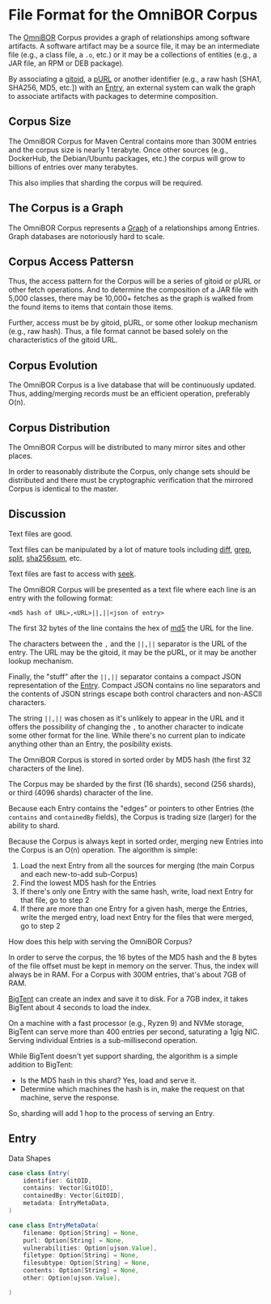 # File Format for the OmniBOR Corpus

The [OmniBOR](https://omnibor.dev) Corpus provides a graph of relationships
among software artifacts. A software artifact may be a source file, it
may be an intermediate file (e.g., a class file, a `.o`, etc.) or
it may be a collections of entities (e.g., a JAR file, an RPM or DEB package).

By associating a [gitoid](https://www.iana.org/assignments/uri-schemes/prov/gitoid),
a [pURL](https://github.com/package-url/purl-spec) or another identifier (e.g., a raw
hash [SHA1, SHA256, MD5, etc.]) with an [Entry](#entry), an external system can
walk the graph to associate artifacts with packages to determine composition.

## Corpus Size

The OmniBOR Corpus for Maven Central contains more than 300M entries and the corpus
size is nearly 1 terabyte. Once other sources (e.g., DockerHub, the Debian/Ubuntu packages,
etc.) the corpus will grow to billions of entries over many terabytes.

This also implies that sharding the corpus will be required.

## The Corpus is a Graph

The OmniBOR Corpus represents a [Graph](https://en.wikipedia.org/wiki/Graph_database) of a
relationships among Entries. Graph databases are notoriously hard to scale.

## Corpus Access Pattersn

Thus, the access pattern for the Corpus will be a series of gitoid or pURL or
other fetch operations. And to determine the composition of a JAR file with 5,000
classes, there may be 10,000+ fetches as the graph is walked from the found
items to items that contain those items.

Further, access must be by gitoid, pURL, or some other lookup mechanism (e.g., raw hash).
Thus, a file format cannot be based solely on the characteristics of the gitoid URL.

## Corpus Evolution

The OmniBOR Corpus is a live database that will be continuously updated. Thus,
adding/merging records must be an efficient operation, preferably O(n).

## Corpus Distribution

The OmniBOR Corpus will be distributed to many mirror sites and other places.

In order to reasonably distribute the Corpus, only change sets should be
distributed and there must be cryptographic verification that the mirrored
Corpus is identical to the master.

## Discussion

Text files are good.

Text files can be manipulated by a lot of mature tools including [diff](https://www.man7.org/linux/man-pages/man1/diff.1.html), 
[grep](https://man7.org/linux/man-pages/man1/grep.1.html), [split](https://man7.org/linux/man-pages/man1/split.1.html),
[sha256sum](https://man7.org/linux/man-pages/man1/sha256sum.1.html), etc.

Text files are fast to access with [seek](https://man7.org/linux/man-pages/man2/lseek.2.html).

The OmniBOR Corpus will be presented as a text file where each line is an entry with the following format:

`<md5 hash of URL>,<URL>||,||<json of entry>`

The first 32 bytes of the line contains the hex of [md5](https://en.wikipedia.org/wiki/MD5) the URL for the line.

The characters between the `,` and the `||,||` separator is the URL of the entry. The URL may be the gitoid, it may
be the pURL, or it may be another lookup mechanism.

Finally, the "stuff" after the `||,||` separator contains a compact JSON representation of the [Entry](#entry).
Compact JSON contains no line separators and the contents of JSON strings escape both control characters and
non-ASCII characters.

The string `||,||` was chosen as it's unlikely to appear in the URL and it offers the possibility of changing
the `,` to another character to indicate some other format for the line. While there's no current plan to
indicate anything other than an Entry, the posibility exists.

The OmniBOR Corpus is stored in sorted order by MD5 hash (the first 32 characters of the line).

The Corpus may be sharded by the first (16 shards), second (256 shards), or third (4096 shards)
character of the line.

Because each Entry contains the "edges" or pointers to other Entries (the `contains` and `containedBy` fields),
the Corpus is trading size (larger) for the ability to shard.

Because the Corpus is always kept in sorted order, merging new Entries into the Corpus is
an O(n) operation. The algorithm is simple:

1. Load the next Entry from all the sources for merging (the main Corpus and each new-to-add sub-Corpus)
2. Find the lowest MD5 hash for the Entries
3. If there's only one Entry with the same hash, write, load next Entry for that file, go to step 2
4. If there are more than one Entry for a given hash, merge the Entries, write the merged entry, load next Entry for the files that were merged, go to step 2

How does this help with serving the OmniBOR Corpus?

In order to serve the corpus, the 16 bytes of the MD5 hash and the 8 bytes of the file offset must be kept in
memory on the server. Thus, the index will always be in RAM. For a Corpus with 300M entries, that's about 7GB
of RAM.

[BigTent](https://gitlab.com/spicelabs1/bigtent) can create an index and save it to disk. For a 7GB index,
it takes BigTent about 4 seconds to load the index.

On a machine with a fast processor (e.g., Ryzen 9) and NVMe storage, BigTent can serve more than 400
entries per second, saturating a 1gig NIC. Serving individual Entries is a sub-millisecond operation.

While BigTent doesn't yet support sharding, the algorithm is a simple addition to BigTent:

* Is the MD5 hash in this shard? Yes, load and serve it.
* Determine which machines the hash is in, make the request on that machine, serve the response.

So, sharding will add 1 hop to the process of serving an Entry.

## Entry

<p id="entry">Data Shapes</p>

```scala
case class Entry(
    identifier: GitOID,
    contains: Vector[GitOID],
    containedBy: Vector[GitOID],
    metadata: EntryMetaData,
)
```

```scala
case class EntryMetaData(
    filename: Option[String] = None,
    purl: Option[String] = None,
    vulnerabilities: Option[ujson.Value],
    filetype: Option[String] = None,
    filesubtype: Option[String] = None,
    contents: Option[String] = None,
    other: Option[ujson.Value],

)
```